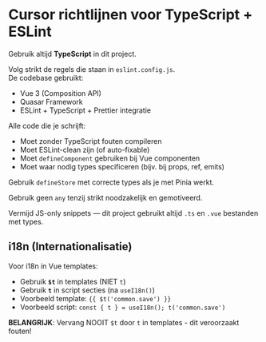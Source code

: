# Cursor richtlijnen voor TypeScript + ESLint

Gebruik altijd **TypeScript** in dit project.

Volg strikt de regels die staan in `eslint.config.js`.  
De codebase gebruikt:

- Vue 3 (Composition API)
- Quasar Framework
- ESLint + TypeScript + Prettier integratie

Alle code die je schrijft:

- Moet zonder TypeScript fouten compileren
- Moet ESLint-clean zijn (of auto-fixable)
- Moet `defineComponent` gebruiken bij Vue componenten
- Moet waar nodig types specificeren (bijv. bij props, ref, emits)

Gebruik `defineStore` met correcte types als je met Pinia werkt.

Gebruik geen `any` tenzij strikt noodzakelijk en gemotiveerd.

Vermijd JS-only snippets — dit project gebruikt altijd `.ts` en `.vue` bestanden met types.

## i18n (Internationalisatie)

Voor i18n in Vue templates:

- Gebruik **`$t`** in templates (NIET `t`)
- Gebruik **`t`** in script secties (na `useI18n()`)
- Voorbeeld template: `{{ $t('common.save') }}`
- Voorbeeld script: `const { t } = useI18n(); t('common.save')`

**BELANGRIJK**: Vervang NOOIT `$t` door `t` in templates - dit veroorzaakt fouten!
